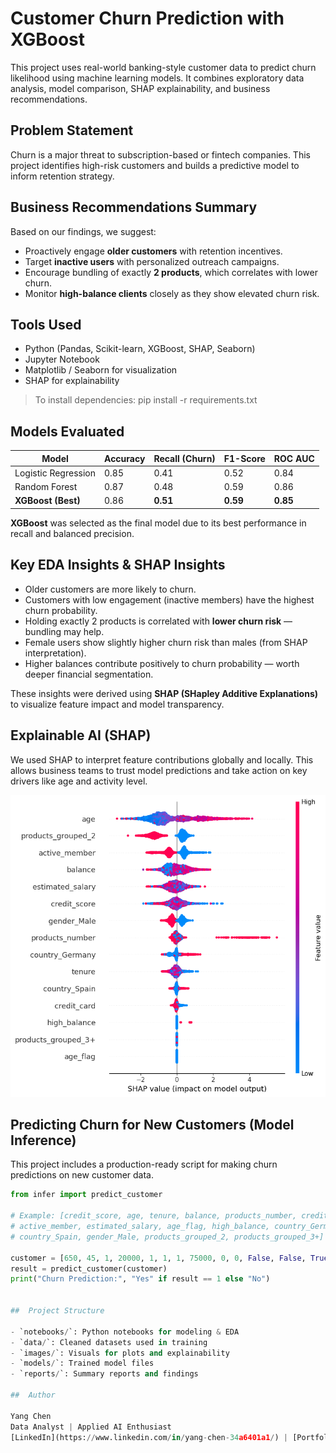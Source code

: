 #  Customer Churn Prediction with XGBoost

This project uses real-world banking-style customer data to predict churn likelihood using machine learning models. It combines exploratory data analysis, model comparison, SHAP explainability, and business recommendations.

##  Problem Statement

Churn is a major threat to subscription-based or fintech companies. This project identifies high-risk customers and builds a predictive model to inform retention strategy.

##  Business Recommendations Summary

Based on our findings, we suggest:

- Proactively engage **older customers** with retention incentives.
- Target **inactive users** with personalized outreach campaigns.
- Encourage bundling of exactly **2 products**, which correlates with lower churn.
- Monitor **high-balance clients** closely as they show elevated churn risk.


##  Tools Used

- Python (Pandas, Scikit-learn, XGBoost, SHAP, Seaborn)
- Jupyter Notebook
- Matplotlib / Seaborn for visualization
- SHAP for explainability

> To install dependencies:
pip install -r requirements.txt

##  Models Evaluated

| Model | Accuracy | Recall (Churn) | F1-Score | ROC AUC |
|-|-|-|-|-|
| Logistic Regression| 0.85 | 0.41 | 0.52 | 0.84 |
| Random Forest | 0.87 | 0.48 | 0.59 | 0.86 |
| **XGBoost (Best)** | 0.86 | **0.51** | **0.59** | **0.85**|

 **XGBoost** was selected as the final model due to its best performance in recall and balanced precision.

##  Key EDA Insights & SHAP Insights

- Older customers are more likely to churn.
- Customers with low engagement (inactive members) have the highest churn probability.
- Holding exactly 2 products is correlated with **lower churn risk** — bundling may help.
- Female users show slightly higher churn risk than males (from SHAP interpretation).
- Higher balances contribute positively to churn probability — worth deeper financial segmentation.

These insights were derived using **SHAP (SHapley Additive Explanations)** to visualize feature impact and model transparency.


##  Explainable AI (SHAP)

We used SHAP to interpret feature contributions globally and locally. This allows business teams to trust model predictions and take action on key drivers like age and activity level.

![SHAP Summary](images/shap_summary.png)

##  Predicting Churn for New Customers (Model Inference)

This project includes a production-ready script for making churn predictions on new customer data.

```python
from infer import predict_customer

# Example: [credit_score, age, tenure, balance, products_number, credit_card,
# active_member, estimated_salary, age_flag, high_balance, country_Germany,
# country_Spain, gender_Male, products_grouped_2, products_grouped_3+]

customer = [650, 45, 1, 20000, 1, 1, 1, 75000, 0, 0, False, False, True, False, False]
result = predict_customer(customer)
print("Churn Prediction:", "Yes" if result == 1 else "No")


##  Project Structure

- `notebooks/`: Python notebooks for modeling & EDA
- `data/`: Cleaned datasets used in training
- `images/`: Visuals for plots and explainability
- `models/`: Trained model files
- `reports/`: Summary reports and findings

##  Author

Yang Chen  
Data Analyst | Applied AI Enthusiast  
[LinkedIn](https://www.linkedin.com/in/yang-chen-34a6401a1/) | [Portfolio](#)
